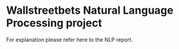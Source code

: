 # Wallstreetbets Natural Language Processing project 
For explanation please refer here to the NLP report.
